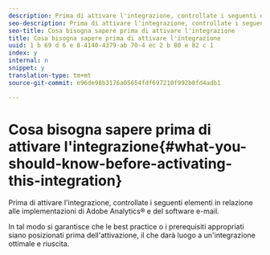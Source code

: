 ```yaml
---
description: Prima di attivare l'integrazione, controllate i seguenti elementi in relazione alle implementazioni di Adobe Analytics® e del software e-mail.
seo-description: Prima di attivare l'integrazione, controllate i seguenti elementi in relazione alle implementazioni di Adobe Analytics® e del software e-mail.
seo-title: Cosa bisogna sapere prima di attivare l'integrazione
title: Cosa bisogna sapere prima di attivare l'integrazione
uuid: 1 b 69 d 6 e 8-4140-4379-ab 70-4 ec 2 b 80 e 82 c 1
index: y
internal: n
snippet: y
translation-type: tm+mt
source-git-commit: e96de98b3176a05654fdf697210f992b0fd4adb1

---
```



# Cosa bisogna sapere prima di attivare l'integrazione{#what-you-should-know-before-activating-this-integration}

Prima di attivare l'integrazione, controllate i seguenti elementi in relazione alle implementazioni di Adobe Analytics® e del software e-mail.

In tal modo si garantisce che le best practice o i prerequisiti appropriati siano posizionati prima dell'attivazione, il che darà luogo a un'integrazione ottimale e riuscita.
